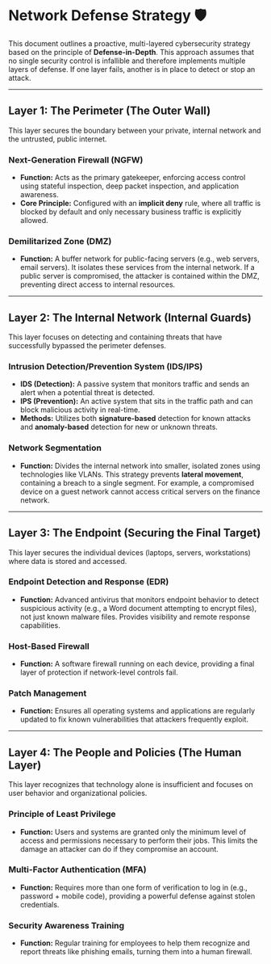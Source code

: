 # Network Defense Strategy 🛡️

This document outlines a proactive, multi-layered cybersecurity strategy based on the principle of **Defense-in-Depth**. This approach assumes that no single security control is infallible and therefore implements multiple layers of defense. If one layer fails, another is in place to detect or stop an attack.

---

## Layer 1: The Perimeter (The Outer Wall)

This layer secures the boundary between your private, internal network and the untrusted, public internet.

### Next-Generation Firewall (NGFW)
* **Function:** Acts as the primary gatekeeper, enforcing access control using stateful inspection, deep packet inspection, and application awareness.
* **Core Principle:** Configured with an **implicit deny** rule, where all traffic is blocked by default and only necessary business traffic is explicitly allowed.

### Demilitarized Zone (DMZ)
* **Function:** A buffer network for public-facing servers (e.g., web servers, email servers). It isolates these services from the internal network. If a public server is compromised, the attacker is contained within the DMZ, preventing direct access to internal resources.

---

## Layer 2: The Internal Network (Internal Guards)

This layer focuses on detecting and containing threats that have successfully bypassed the perimeter defenses.

### Intrusion Detection/Prevention System (IDS/IPS)
* **IDS (Detection):** A passive system that monitors traffic and sends an alert when a potential threat is detected.
* **IPS (Prevention):** An active system that sits in the traffic path and can block malicious activity in real-time.
* **Methods:** Utilizes both **signature-based** detection for known attacks and **anomaly-based** detection for new or unknown threats.

### Network Segmentation
* **Function:** Divides the internal network into smaller, isolated zones using technologies like VLANs. This strategy prevents **lateral movement**, containing a breach to a single segment. For example, a compromised device on a guest network cannot access critical servers on the finance network.

---

## Layer 3: The Endpoint (Securing the Final Target)

This layer secures the individual devices (laptops, servers, workstations) where data is stored and accessed.

### Endpoint Detection and Response (EDR)
* **Function:** Advanced antivirus that monitors endpoint behavior to detect suspicious activity (e.g., a Word document attempting to encrypt files), not just known malware files. Provides visibility and remote response capabilities.

### Host-Based Firewall
* **Function:** A software firewall running on each device, providing a final layer of protection if network-level controls fail.

### Patch Management
* **Function:** Ensures all operating systems and applications are regularly updated to fix known vulnerabilities that attackers frequently exploit.

---

## Layer 4: The People and Policies (The Human Layer)

This layer recognizes that technology alone is insufficient and focuses on user behavior and organizational policies.

### Principle of Least Privilege
* **Function:** Users and systems are granted only the minimum level of access and permissions necessary to perform their jobs. This limits the damage an attacker can do if they compromise an account.

### Multi-Factor Authentication (MFA)
* **Function:** Requires more than one form of verification to log in (e.g., password + mobile code), providing a powerful defense against stolen credentials.

### Security Awareness Training
* **Function:** Regular training for employees to help them recognize and report threats like phishing emails, turning them into a human firewall.